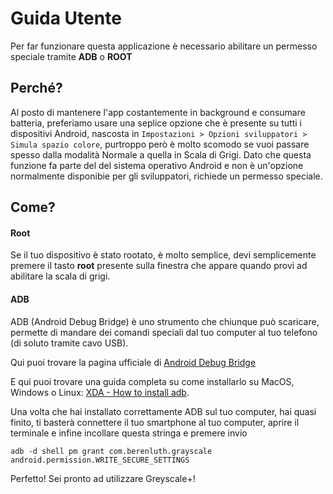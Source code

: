 # Guida Utente
Per far funzionare questa applicazione è necessario abilitare un permesso speciale tramite **ADB** o **ROOT**

## Perché?
Al posto di mantenere l'app costantemente in background e consumare batteria, preferiamo usare una seplice opzione che è presente su tutti i dispositivi Android, nascosta in ```Impostazioni > Opzioni sviluppatori > Simula spazio colore```, purtroppo però è molto scomodo se vuoi passare spesso dalla modalità Normale a quella in Scala di Grigi.
Dato che questa funzione fa parte del del sistema operativo Android e non è un'opzione normalmente disponibie per gli sviluppatori, richiede un permesso speciale.

## Come?
#### Root
Se il tuo dispositivo è stato rootato, è molto semplice, devi semplicemente premere il tasto **root** presente sulla finestra che appare quando provi ad abilitare la scala di grigi.
#### ADB
ADB (Android Debug Bridge) è uno strumento che chiunque può scaricare, permette di mandare dei comandi speciali dal tuo computer al tuo telefono (di soluto tramite cavo USB).

Qui puoi trovare la pagina ufficiale di [Android Debug Bridge](https://developer.android.com/studio/command-line/adb)

E qui puoi trovare una guida completa su come installarlo su MacOS, Windows o Linux: [XDA - How to install adb](https://www.xda-developers.com/install-adb-windows-macos-linux/).

Una volta che hai installato correttamente ADB sul tuo computer, hai quasi finito, ti basterà connettere il tuo smartphone al tuo computer, aprire il terminale e infine incollare questa stringa e premere invio 

    adb -d shell pm grant com.berenluth.grayscale android.permission.WRITE_SECURE_SETTINGS

Perfetto! Sei pronto ad utilizzare Greyscale+!
